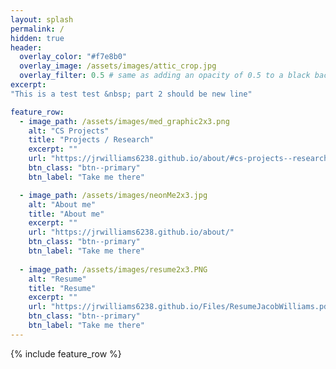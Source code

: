 ```yaml
---
layout: splash
permalink: /
hidden: true
header:
  overlay_color: "#f7e8b0"
  overlay_image: /assets/images/attic_crop.jpg
  overlay_filter: 0.5 # same as adding an opacity of 0.5 to a black background
excerpt: 
"This is a test test &nbsp; part 2 should be new line"

feature_row:
  - image_path: /assets/images/med_graphic2x3.png
    alt: "CS Projects"
    title: "Projects / Research"
    excerpt: ""
    url: "https://jrwilliams6238.github.io/about/#cs-projects--research"
    btn_class: "btn--primary"
    btn_label: "Take me there"

  - image_path: /assets/images/neonMe2x3.jpg
    alt: "About me"
    title: "About me"
    excerpt: ""
    url: "https://jrwilliams6238.github.io/about/"
    btn_class: "btn--primary"
    btn_label: "Take me there"
    
  - image_path: /assets/images/resume2x3.PNG
    alt: "Resume"
    title: "Resume"
    excerpt: ""
    url: "https://jrwilliams6238.github.io/Files/ResumeJacobWilliams.pdf"
    btn_class: "btn--primary"
    btn_label: "Take me there"  
---
```


{% include feature_row %}
